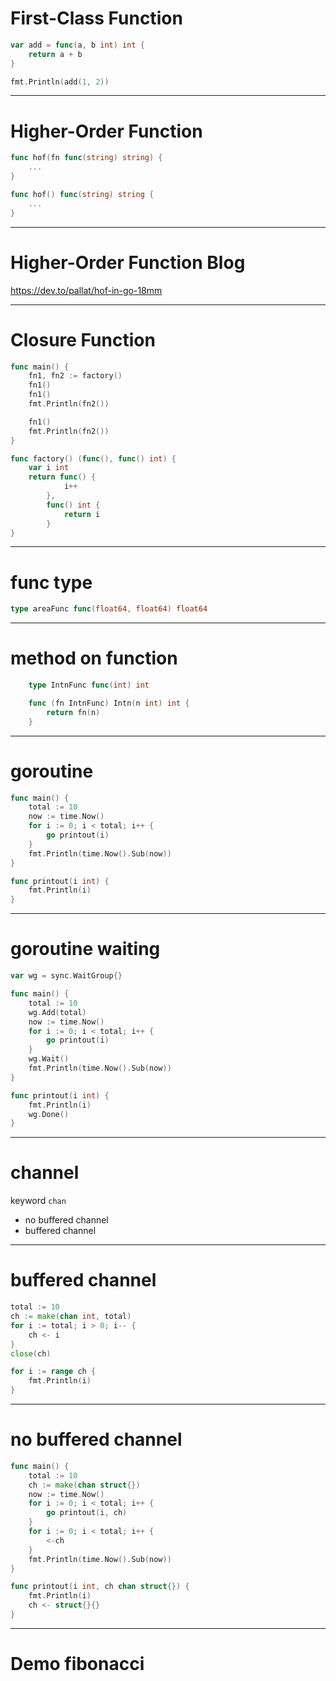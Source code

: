 # First-Class Function

```go
var add = func(a, b int) int {
    return a + b
}

fmt.Println(add(1, 2))
```

---

# Higher-Order Function

```go
func hof(fn func(string) string) {
    ...
}

func hof() func(string) string {
    ...
}
```

---

# Higher-Order Function Blog

https://dev.to/pallat/hof-in-go-18mm

---

# Closure Function

```go
func main() {
    fn1, fn2 := factory()
    fn1()
    fn1()
    fmt.Println(fn2())

    fn1()
    fmt.Println(fn2())
}

func factory() (func(), func() int) {
    var i int
    return func() {
            i++
        },
        func() int {
            return i
        }
}
```

---

# func type

```go
type areaFunc func(float64, float64) float64 
```

---
# method on function

```go
    type IntnFunc func(int) int

    func (fn IntnFunc) Intn(n int) int {
        return fn(n)
    }
```

---

# goroutine

```go
func main() {
    total := 10
    now := time.Now()
    for i := 0; i < total; i++ {
        go printout(i)
    }
    fmt.Println(time.Now().Sub(now))
}

func printout(i int) {
    fmt.Println(i)
}

```

---

# goroutine waiting

```go
var wg = sync.WaitGroup{}

func main() {
    total := 10
    wg.Add(total)
    now := time.Now()
    for i := 0; i < total; i++ {
        go printout(i)
    }
    wg.Wait()
    fmt.Println(time.Now().Sub(now))
}

func printout(i int) {
    fmt.Println(i)
    wg.Done()
}
```

---

# channel 

keyword `chan`

- no buffered channel
- buffered channel

---

# buffered channel

```go
total := 10
ch := make(chan int, total)
for i := total; i > 0; i-- {
    ch <- i
}
close(ch)

for i := range ch {
    fmt.Println(i)
}
```

---

# no buffered channel

```go
func main() {
    total := 10
    ch := make(chan struct{})
    now := time.Now()
    for i := 0; i < total; i++ {
        go printout(i, ch)
    }
    for i := 0; i < total; i++ {
        <-ch
    }
    fmt.Println(time.Now().Sub(now))
}

func printout(i int, ch chan struct{}) {
    fmt.Println(i)
    ch <- struct{}{}
}
```

---

# Demo fibonacci